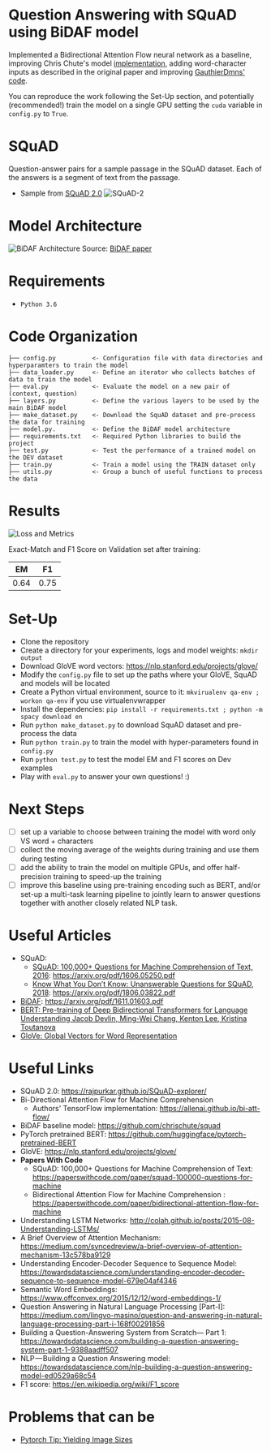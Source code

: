 # Question Answering with SQuAD using BiDAF model


Implemented a Bidirectional Attention Flow neural network as a baseline, improving Chris Chute's model [implementation](https://github.com/chrischute/squad/blob/master/layers.py), adding word-character inputs as described in the original paper and improving [GauthierDmns' code](https://github.com/GauthierDmn/question_answering).

You can reproduce the work following the Set-Up section, and potentially (recommended!) train the model on a single GPU setting the `cuda` variable in `config.py` to `True`.

# SQuAD 

Question-answer pairs for a sample passage in the SQuAD dataset. Each of the answers is a segment of text from the passage.
- Sample from [SQuAD 2.0](https://rajpurkar.github.io/SQuAD-explorer/)
![SQuAD-2](SQuAD-2.png)

# Model Architecture

![BiDAF Architecture](bidaf-architecture.png)
Source: [BiDAF paper](https://arxiv.org/abs/1611.01603)

# Requirements

- `Python 3.6`

# Code Organization

    ├── config.py          <- Configuration file with data directories and hyperparamters to train the model
    ├── data_loader.py     <- Define an iterator who collects batches of data to train the model
    ├── eval.py            <- Evaluate the model on a new pair of (context, question)
    ├── layers.py          <- Define the various layers to be used by the main BiDAF model
    ├── make_dataset.py    <- Download the SquAD dataset and pre-process the data for training
    ├── model.py.          <- Define the BiDAF model architecture
    ├── requirements.txt   <- Required Python libraries to build the project
    ├── test.py            <- Test the performance of a trained model on the DEV dataset
    ├── train.py           <- Train a model using the TRAIN dataset only
    ├── utils.py           <- Group a bunch of useful functions to process the data

# Results

![Loss and Metrics](loss-and-metrics.png)

Exact-Match and F1 Score on Validation set after training:

| EM  | F1  |
| ----|:---:|
| 0.64| 0.75|

# Set-Up

* Clone the repository
* Create a directory for your experiments, logs and model weights: `mkdir output`
* Download GloVE word vectors: https://nlp.stanford.edu/projects/glove/
* Modify the `config.py` file to set up the paths where your GloVE, SquAD and models will be located
* Create a Python virtual environment, source to it: `mkvirualenv qa-env ; workon qa-env` if you use virtualenvwrapper
* Install the dependencies: `pip install -r requirements.txt ; python -m spacy download en`
* Run `python make_dataset.py` to download SquAD dataset and pre-process the data
* Run `python train.py` to train the model with hyper-parameters found in `config.py`
* Run `python test.py` to test the model EM and F1 scores on Dev examples
* Play with `eval.py` to answer your own questions! :)

# Next Steps
 
- [ ] set up a variable to choose between training the model with word only VS word + characters
- [ ] collect the moving average of the weights during training and use them during testing
- [ ] add the ability to train the model on multiple GPUs, and offer half-precision training to speed-up the training
- [ ] improve this baseline using pre-training encoding such as BERT, and/or set-up a multi-task learning pipeline to jointly learn to answer questions together with another closely related NLP task.

# Useful Articles 

- SQuAD:
  - [SQuAD: 100,000+ Questions for Machine Comprehension of Text, 2016](https://arxiv.org/abs/1606.05250): https://arxiv.org/pdf/1606.05250.pdf
  - [Know What You Don’t Know: Unanswerable Questions for SQuAD, 2018](https://arxiv.org/abs/1806.03822): https://arxiv.org/pdf/1806.03822.pdf
- [BiDAF](https://arxiv.org/abs/1611.01603): https://arxiv.org/pdf/1611.01603.pdf
- [BERT: Pre-training of Deep Bidirectional Transformers for Language Understanding
Jacob Devlin, Ming-Wei Chang, Kenton Lee, Kristina Toutanova](https://arxiv.org/abs/1810.04805)
- [GloVe: Global Vectors for Word Representation](https://nlp.stanford.edu/pubs/glove.pdf)

# Useful Links

* SQuAD 2.0: https://rajpurkar.github.io/SQuAD-explorer/
* Bi-Directional Attention Flow for Machine Comprehension
    - Authors' TensorFlow implementation: https://allenai.github.io/bi-att-flow/
* BiDAF baseline model: https://github.com/chrischute/squad
* PyTorch pretrained BERT: https://github.com/huggingface/pytorch-pretrained-BERT
* GloVE: https://nlp.stanford.edu/projects/glove/
* **Papers With Code** 
    - SQuAD: 100,000+ Questions for Machine Comprehension of Text: https://paperswithcode.com/paper/squad-100000-questions-for-machine
    - Bidirectional Attention Flow for Machine Comprehension : https://paperswithcode.com/paper/bidirectional-attention-flow-for-machine
* Understanding LSTM Networks: http://colah.github.io/posts/2015-08-Understanding-LSTMs/
* A Brief Overview of Attention Mechanism: https://medium.com/syncedreview/a-brief-overview-of-attention-mechanism-13c578ba9129
* Understanding Encoder-Decoder Sequence to Sequence Model: https://towardsdatascience.com/understanding-encoder-decoder-sequence-to-sequence-model-679e04af4346
* Semantic Word Embeddings: https://www.offconvex.org/2015/12/12/word-embeddings-1/
* Question Answering in Natural Language Processing [Part-I]: https://medium.com/lingvo-masino/question-and-answering-in-natural-language-processing-part-i-168f00291856
* Building a Question-Answering System from Scratch— Part 1: https://towardsdatascience.com/building-a-question-answering-system-part-1-9388aadff507
* NLP — Building a Question Answering model: https://towardsdatascience.com/nlp-building-a-question-answering-model-ed0529a68c54
* F1 score: https://en.wikipedia.org/wiki/F1_score

# Problems that can be

- [Pytorch Tip: Yielding Image Sizes](https://medium.com/@yvanscher/pytorch-tip-yielding-image-sizes-6a776eb4115b)
